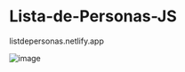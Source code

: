 # Lista-de-Personas-JS

listdepersonas.netlify.app

![image](https://user-images.githubusercontent.com/115717042/219923215-22ef216d-44dd-41ee-831f-d959729c064a.png)
